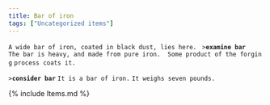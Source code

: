 ```yaml
---
title: Bar of iron
tags: ["Uncategorized items"]
---
```

`A wide bar of iron, coated in black dust, lies here. `
`>`**`examine bar`**
`The bar is heavy, and made from pure iron.  Some product of the forging`
`process coats it.`

`>`**`consider bar`**
`It is a bar of iron.`
`It weighs seven pounds.`

{% include Items.md %}
